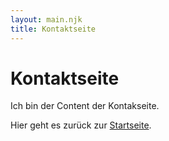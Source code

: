 ```yaml
---
layout: main.njk
title: Kontaktseite
---
```


Kontaktseite
============

Ich bin der Content der Kontakseite.

Hier geht es zurück zur [Startseite](/).
